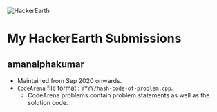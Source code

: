 ![HackerEarth](https://static-fastly.hackerearth.com/newton/production/static/images/common/he-header-logo.svg)

# My HackerEarth Submissions
## amanalphakumar

- Maintained from Sep 2020 onwards.
- `CodeArena` file format : `YYYY/hash-code-of-problem.cpp`.
  - CodeArena problems contain problem statements as well as the solution code.
 
